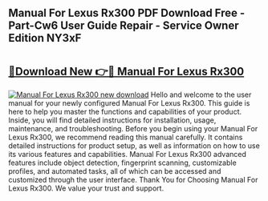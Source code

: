 ## Manual For Lexus Rx300 PDF Download Free - Part-Cw6 User Guide Repair - Service Owner Edition NY3xF

# <h2><a href="http://bc54066.oget.top/?id=Manual+For+Lexus+Rx300">🔗Download New 👉🔴 Manual For Lexus Rx300</a></h2>

[![Manual For Lexus Rx300 new download](https://i.imgur.com/5g1atiW.png)](http://bc54066.oget.top/?id=Manual+For+Lexus+Rx300)
Hello and welcome to the user manual for your newly configured Manual For Lexus Rx300. This guide is here to help you master the functions and capabilities of your product. Inside, you will find detailed instructions for installation, usage, maintenance, and troubleshooting. Before you begin using your Manual For Lexus Rx300, we recommend reading this manual carefully. It contains detailed instructions for product setup, as well as information on how to use its various features and capabilities. Manual For Lexus Rx300 advanced features include object detection, fingerprint scanning, customizable profiles, and automated tasks, all of which can be accessed and customized through the user interface. Thank You for Choosing Manual For Lexus Rx300. We value your trust and support.
